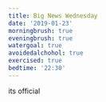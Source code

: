 ```yaml
---
title: Big News Wednesday
date: '2019-01-23'
morningbrush: true
eveningbrush: true
watergoal: true
avoidedalchohol: true
exercised: true
bedtime: '22:30'
---
```


its official
